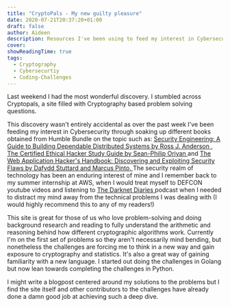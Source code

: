 ```yaml
---
title: "CryptoPals - My new guilty pleasure"
date: 2020-07-21T20:37:20+01:00
draft: false
author: Aideen
description: Resources I've been using to feed my interest in Cybersecurity.
cover:
showReadingTime: true
tags:
  - Cryptography
  - Cybersecurtiy
  - Coding-Challenges
---
```


Last weekend I had the most wonderful discovery. I stumbled across Cryptopals, a site filled with Cryptography based problem solving questions.

This discovery wasn't entirely accidental as over the past week I've been feeding my interest in Cybersecurity through soaking up different books obtained from Humble Bundle on the topic such as: <a href="https://www.amazon.co.uk/Security-Engineering-Building-Dependable-Distributed/dp/0470068523/ref=asc_df_0470068523/?tag=googshopuk-21&linkCode=df0&hvadid=310831942794&hvpos=1o2&hvnetw=g&hvrand=4793431657311527403&hvpone=&hvptwo=&hvqmt=&hvdev=c&hvdvcmdl=&hvlocint=&hvlocphy=1007850&hvtargid=pla-466237700385&psc=1&th=1&psc=1"> Security Engineering: A Guide to Building Dependable Distributed Systems by Ross J. Anderson </a>, <a href="https://www.amazon.co.uk/Certified-Ethical-Hacker-Study-Guide/dp/1119533198/ref=asc_df_1119533198/?tag=googshopuk-21&linkCode=df0&hvadid=375426022936&hvpos=1o2&hvnetw=g&hvrand=2006162878877837479&hvpone=&hvptwo=&hvqmt=&hvdev=c&hvdvcmdl=&hvlocint=&hvlocphy=1007850&hvtargid=pla-547569413451&psc=1&th=1&psc=1&tag=&ref=&adgrpid=76471991986&hvpone=&hvptwo=&hvadid=375426022936&hvpos=1o2&hvnetw=g&hvrand=2006162878877837479&hvqmt=&hvdev=c&hvdvcmdl=&hvlocint=&hvlocphy=1007850&hvtargid=pla-547569413451">The Certified Ethical Hacker Study Guide by Sean-Philip Oriyan </a> and <a href="https://www.amazon.co.uk/Web-Application-Hackers-Handbook-Exploiting/dp/1118026470/ref=asc_df_1118026470/?tag=googshopuk-21&linkCode=df0&hvadid=310913487979&hvpos=1o2&hvnetw=g&hvrand=11160321859221943564&hvpone=&hvptwo=&hvqmt=&hvdev=c&hvdvcmdl=&hvlocint=&hvlocphy=1007850&hvtargid=pla-490871754939&psc=1&th=1&psc=1"> The Web Application Hacker's Handbook: Discovering and Exploiting Security Flaws by Dafydd Stuttard and Marcus Pinto. </a> The security realm of technology has been an enduring interest of mine and I remember back to my summer internship at AWS, when I would treat myself to DEFCON youtube videos and listening to <a href="https://darknetdiaries.com/"> The Darknet Diaries </a> podcast when I needed to distract my mind away from the technical problems I was dealing with (I would highly recommend this to any of my readers!)

This site is great for those of us who love problem-solving and doing background research and reading to fully understand the arithmetic and reasoning behind how different cryptographic algorithms work. Currently I'm on the first set of problems so they aren't necessarily mind bending, but nonetheless the challenges are forcing me to think in a new way and gain exposure to cryptography and statistics. It's also a great way of gaining familiarity with a new language. I started out doing the challenges in Golang but now lean towards completing the challenges in Python.

I might write a blogpost centered around my solutions to the problems but I find the site itself and other contributors to the challenges have already done a damn good job at achieving such a deep dive.
